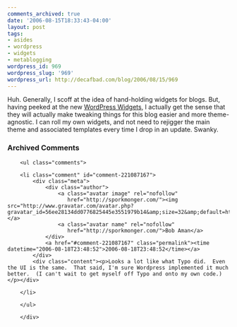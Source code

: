 ```yaml
---
comments_archived: true
date: '2006-08-15T18:33:43-04:00'
layout: post
tags:
- asides
- wordpress
- widgets
- metablogging
wordpress_id: 969
wordpress_slug: '969'
wordpress_url: http://decafbad.com/blog/2006/08/15/969
---
```

Huh.  Generally, I scoff at the idea of hand-holding widgets for blogs.  But, having peeked at the new [WordPress Widgets](http://automattic.com/code/widgets/), I actually get the sense that they will actually make tweaking things for this blog easier and more theme-agnostic.  I can roll my own widgets, and not need to rejigger the main theme and associated templates every time I drop in an update.  Swanky.

<div id="comments" class="comments archived-comments">
            <h3>Archived Comments</h3>
            
        <ul class="comments">
            
        <li class="comment" id="comment-221087167">
            <div class="meta">
                <div class="author">
                    <a class="avatar image" rel="nofollow" 
                       href="http://sporkmonger.com/"><img src="http://www.gravatar.com/avatar.php?gravatar_id=56ee28134dd0776825445e3551979b14&amp;size=32&amp;default=http://mediacdn.disqus.com/1320279820/images/noavatar32.png"/></a>
                    <a class="avatar name" rel="nofollow" 
                       href="http://sporkmonger.com/">Bob Aman</a>
                </div>
                <a href="#comment-221087167" class="permalink"><time datetime="2006-08-18T23:48:52">2006-08-18T23:48:52</time></a>
            </div>
            <div class="content"><p>Looks a lot like what Typo did.  Even the UI is the same.  That said, I'm sure Wordpress implemented it much better.  (I can't wait to get myself off Typo and onto my own code.)</p></div>
            
        </li>
    
        </ul>
    
        </div>
    
